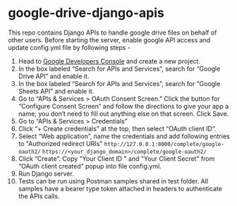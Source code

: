 # google-drive-django-apis
This repo contains Django APIs to handle google drive files on behalf of other users.
Before starting the server, enable google API access and update config.yml file by following steps -

1. Head to [Google Developers Console](https://console.developers.google.com/project) and create a new project.
2. In the box labeled “Search for APIs and Services”, search for “Google Drive API” and enable it.
3. In the box labeled “Search for APIs and Services”, search for “Google Sheets API” and enable it.
4. Go to “APIs & Services > OAuth Consent Screen.” Click the button for “Configure Consent Screen” and follow the directions to give your app a name; you don’t need to fill out anything else on that screen. Click Save.
5. Go to “APIs & Services > Credentials”
6. Click “+ Create credentials” at the top, then select “OAuth client ID”.
7. Select “Web application”, name the credentials and add following entries to "Authorized redirect URIs"
    ``http://127.0.0.1:8000/complete/google-oauth2/``
    ``https://<your_django_domain>/complete/google-oauth2/``
8. Click “Create”. Copy "Your Client ID
" and "Your Client Secret" from “OAuth client created” popup into file config.yml.
9. Run Django server.
10. Tests can be run using Postman samples shared in test folder. All samples have a bearer type token attached in headers to authenticate the APIs calls.